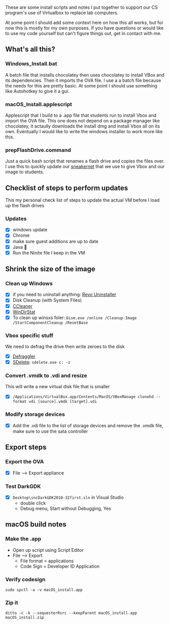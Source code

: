 These are some install scripts and notes I put together to support our CS program's use of Virtualbox to replace lab computers. 

At some point I should add some context here on how this all works, but for now this is mostly for my own purposes. If you have questions or would like to use my code yourself but can't figure things out, get in contact with me.

## What's all this?

### Windows_Install.bat
A batch file that installs chocolatey then uses chocolatey to install VBox and its dependencies. Then it imports the OVA file. I use a a batch file because the needs for this are pretty basic. At some point I should use something like Autohotkey to give it a gui.

### macOS_Install.applescript
Applescript that I build to a .app file that students run to install Vbox and import the OVA file. This one does not depend on a package manager like chocolatey, it actaully downloads the install dmg and install Vbox all on its own. Eventually I would like to write the windows installer to work more like this.

### prepFlashDrive.command
Just a quick bash script that renames a flash drive and copies the files over. I use this to quickly update our [sneakernet](https://en.wikipedia.org/wiki/Sneakernet) that we use to give Vbox and our image to students.

## Checklist of steps to perform updates
This my personal check list of steps to update the actual VM before I load up the flash drives

### Updates
- [x] windows update
- [x] Chrome
- [x] make sure guest additions are up to date
- [x] Java 🤢
- [x] Run the Ninite file I keep in the VM

## Shrink the size of the image

### Clean up Windows
- [x] if you need to uninstall anything: [Revo Uninstaller](https://www.revouninstaller.com/download-free-portable.php)
- [x] Disk Cleanup (with System Files)
- [x] [CCleaner](https://www.ccleaner.com/ccleaner/download/portable)
- [x] [WinDirStat](https://windirstat.net/download.html)
- [x] To clean up winsxs foler: `Dism.exe /online /Cleanup-Image /StartComponentCleanup /ResetBase`

### Vbox specific stuff
We need to defrag the drive then write zeroes to the disk
- [x] [Defraggler](https://www.ccleaner.com/defraggler/download/portable)
- [x] [SDelete](https://technet.microsoft.com/en-us/sysinternals/bb897443.aspx): `sdelete.exe c: -z`

### Convert .vmdk to .vdi and resize
This will write a new virtual disk file that is smaller
- [x] `/Applications/VirtualBox.app/Contents/MacOS/VBoxManage clonehd --format vdi [source].vmdk [target].vdi`

### Modify storage devices
- [x] Add the .vdi file to the list of storage devices and remove the .vmdk file, make sure to use the sata controller

## Export steps

### Export the OVA
- [x] File --> Export appliance

### Test DarkGDK
- [x] `Desktop\sncDarkGDK2010-32first.sln` in Visual Studio
   - double click
   - Debug menu, Start without Debugging, Yes
   
## macOS build notes

### Make the .app
- Open up script using Script Editor
- File --> Export
   - File format = applications
   - Code Sign = Developer ID Application
   
### Verify codesign
`sudo spctl -a -v macOS_install.app`

### Zip it
`ditto -c -k --sequesterRsrc --keepParent macOS_install.app macOS_install.zip`
   

